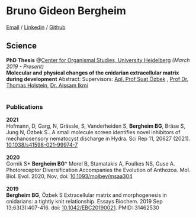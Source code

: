 
# Bruno Gideon Bergheim

[Email](mailto:b.bergheim@gmx.de) / [Linkedin](https://www.linkedin.com/in/bruno-gideon-bergheim-b6162b101/) / [Github](https://github.com/XylotrupesGideon/)

## Science

__PhD Thesis__ @[Center for Organismal Studies, University Heidelberg](https://www.cos.uni-heidelberg.de/en) _(March 2019 - Present)_<br>
**Molecular and physical changes of the cnidarian extracellular matrix during development**
Abstract: 
Supervisors: [Apl. Prof Suat Özbek](https://www.cos.uni-heidelberg.de/en/research-groups/molecular-evolution-and-genomics/prof-suat-ozbek) , [Prof Dr. Thomas Holstein](https://www.cos.uni-heidelberg.de/en/research-groups/molecular-evolution-and-genomics), [Dr. Aissam Ikmi](https://www.embl.org/groups/ikmi/)
<br><br>

### Publications
**2021**<br>
Hofmann, D, Garg, N, Grässle, S, Vanderheiden S, **Bergheim BG**, Bräse S, Jung N, Özbek S.. A small molecule screen identifies novel inhibitors of mechanosensory nematocyst discharge in Hydra. Sci Rep 11, 20627 (2021). [10.1038/s41598-021-99974-7](https://doi.org/10.1038/s41598-021-99974-7)
<br><br>
**2020**<br>
Gornik S* **Bergheim BG*** Morel B, Stamatakis A, Foulkes NS, Guse A. Photoreceptor Diversification Accompanies the Evolution of Anthozoa. Mol. Biol. Evol. 2020, Nov, doi: [10.1093/molbev/msaa304](https://doi.org/10.1093/molbev/msaa304)
<br><br>
**2019**<br>
**Bergheim BG**, Özbek S Extracellular matrix and morphogenesis in cnidarians: a tightly knit relationship.
Essays Biochem. 2019 Sep 13;63(3):407-416. doi: [10.1042/EBC20190021](https://doi.org/10.1042/EBC20190021). PMID:
31462530
